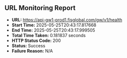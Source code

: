 ## URL Monitoring Report

- **URL:** https://api-gw1-prod1.fisglobal.com/gw/v1/health
- **Start Time:** 2025-05-25T20:43:17.817668
- **End Time:** 2025-05-25T20:43:17.999505
- **Total Time Taken:** 0.181837 seconds
- **HTTP Status Code:** 200
- **Status:** Success
- **Failure Reason:** N/A

